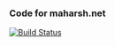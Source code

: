 ### Code for maharsh.net

[![Build Status](https://travis-ci.org/maharshmellow/maharshmellow.github.io.svg?branch=develop)](https://travis-ci.org/maharshmellow/maharshmellow.github.io)
